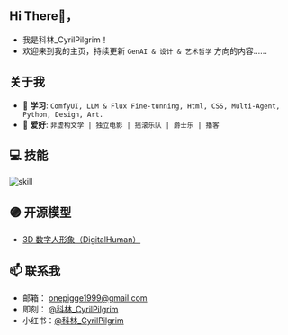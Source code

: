 ## Hi There👋，
- 我是科林_CyrilPilgrim！
- 欢迎来到我的主页，持续更新 `GenAI & 设计 & 艺术哲学` 方向的内容......

## 关于我
- 🥸 **学习**: ```ComfyUI, LLM & Flux Fine-tunning, Html, CSS, Multi-Agent, Python, Design, Art. ```
- 🙌 **爱好**: ```非虚构文学 | 独立电影 | 摇滚乐队 | 爵士乐 | 播客 ```

## 💻 技能
![skill](https://github.com/user-attachments/assets/4c17988e-64a5-4a80-ba6e-9c6b5a2dd572)

## 🟣 开源模型
- [3D 数字人形象（DigitalHuman）](https://www.modelscope.cn/models/CyrilPilgrim/CyrilPilgrim-DigitalHuman_v1/summary)



## 📫 联系我
- 邮箱： onepigge1999@gmail.com
- 即刻： [@科林_CyrilPilgrim](https://okjk.co/UCxTwY)
- 小红书：[@科林_CyrilPilgrim](https://www.xiaohongshu.com/user/profile/627deacf0000000021027c38)





